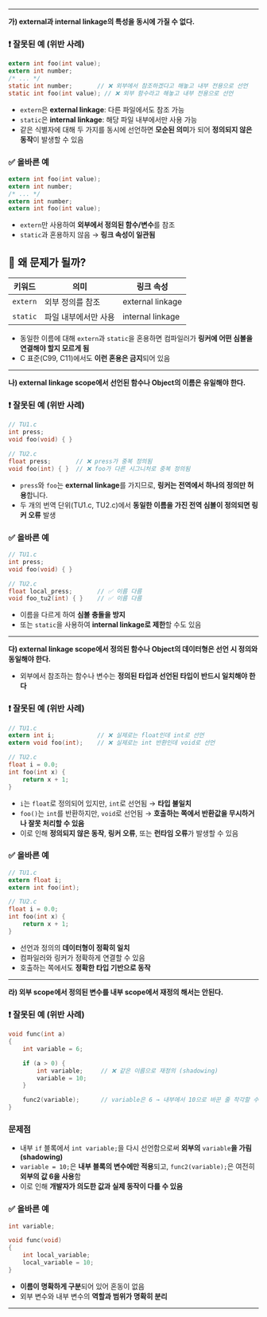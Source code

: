 

---

**가) external과 internal linkage의 특성을 동시에 가질 수 없다.**

### ❗ 잘못된 예 (위반 사례)

```c
extern int foo(int value);
extern int number;
/* ... */
static int number;       // ❌ 외부에서 참조하겠다고 해놓고 내부 전용으로 선언
static int foo(int value); // ❌ 외부 함수라고 해놓고 내부 전용으로 선언
```

- `extern`은 **external linkage**: 다른 파일에서도 참조 가능
- `static`은 **internal linkage**: 해당 파일 내부에서만 사용 가능
- 같은 식별자에 대해 두 가지를 동시에 선언하면 **모순된 의미**가 되어 **정의되지 않은 동작**이 발생할 수 있음

### ✅ 올바른 예

```c
extern int foo(int value);
extern int number;
/* ... */
extern int number;
extern int foo(int value);
```

- `extern`만 사용하여 **외부에서 정의된 함수/변수**를 참조
- `static`과 혼용하지 않음 → **링크 속성이 일관됨**

## 🧠 왜 문제가 될까?

|키워드|의미|링크 속성|
|---|---|---|
|`extern`|외부 정의를 참조|external linkage|
|`static`|파일 내부에서만 사용|internal linkage|

- 동일한 이름에 대해 `extern`과 `static`을 혼용하면 컴파일러가 **링커에 어떤 심볼을 연결해야 할지 모르게 됨**
- C 표준(C99, C11)에서도 **이런 혼용은 금지**되어 있음


---

**나) external linkage scope에서 선언된 함수나 Object의 이름은 유일해야 한다.**
### ❗ 잘못된 예 (위반 사례)

```c
// TU1.c
int press;
void foo(void) { }

// TU2.c
float press;       // ❌ press가 중복 정의됨
void foo(int) { }  // ❌ foo가 다른 시그니처로 중복 정의됨
```

- `press`와 `foo`는 **external linkage**를 가지므로, **링커는 전역에서 하나의 정의만 허용**합니다.
- 두 개의 번역 단위(TU1.c, TU2.c)에서 **동일한 이름을 가진 전역 심볼이 정의되면 링커 오류** 발생

### ✅ 올바른 예

```c
// TU1.c
int press;
void foo(void) { }

// TU2.c
float local_press;       // ✅ 이름 다름
void foo_tu2(int) { }    // ✅ 이름 다름
```

- 이름을 다르게 하여 **심볼 충돌을 방지**
- 또는 `static`을 사용하여 **internal linkage로 제한**할 수도 있음


---

**다) external linkage scope에서 정의된 함수나 Object의 데이터형은 선언 시 정의와 동일해야 한다.**

- 외부에서 참조하는 함수나 변수는 **정의된 타입과 선언된 타입이 반드시 일치해야 한다**

### ❗ 잘못된 예 (위반 사례)

```c
// TU1.c
extern int i;            // ❌ 실제로는 float인데 int로 선언
extern void foo(int);    // ❌ 실제로는 int 반환인데 void로 선언

// TU2.c
float i = 0.0;
int foo(int x) {
    return x + 1;
}
```

- `i`는 `float`로 정의되어 있지만, `int`로 선언됨 → **타입 불일치**
- `foo()`는 `int`를 반환하지만, `void`로 선언됨 → **호출하는 쪽에서 반환값을 무시하거나 잘못 처리할 수 있음**
- 이로 인해 **정의되지 않은 동작**, **링커 오류**, 또는 **런타임 오류**가 발생할 수 있음   

### ✅ 올바른 예

```c
// TU1.c
extern float i;
extern int foo(int);

// TU2.c
float i = 0.0;
int foo(int x) {
    return x + 1;
}
```

- 선언과 정의의 **데이터형이 정확히 일치**
- 컴파일러와 링커가 정확하게 연결할 수 있음
- 호출하는 쪽에서도 **정확한 타입 기반으로 동작**


---


**라) 외부 scope에서 정의된 변수를 내부 scope에서 재정의 해서는 안된다.**

### ❗ 잘못된 예 (위반 사례)

```c
void func(int a) 
{
    int variable = 6;

    if (a > 0) {
        int variable;     // ❌ 같은 이름으로 재정의 (shadowing)
        variable = 10;
    }

    func2(variable);      // variable은 6 → 내부에서 10으로 바꾼 줄 착각할 수 있음
}
```

### 문제점

- 내부 `if` 블록에서 `int variable;`을 다시 선언함으로써 **외부의** `variable`**을 가림(shadowing)**
- `variable = 10;`은 **내부 블록의 변수에만 적용**되고, `func2(variable);`은 여전히 **외부의 값 6을 사용**함
- 이로 인해 **개발자가 의도한 값과 실제 동작이 다를 수 있음**

### ✅ 올바른 예

```c
int variable;

void func(void)
{
    int local_variable;
    local_variable = 10;
}
```

- **이름이 명확하게 구분**되어 있어 혼동이 없음
- 외부 변수와 내부 변수의 **역할과 범위가 명확히 분리**


---


